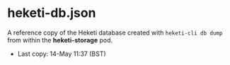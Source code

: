 # heketi-db.json
A reference copy of the Heketi database created with `heketi-cli db dump`
from within the **heketi-storage** pod.

-   Last copy: 14-May 11:37 (BST)
